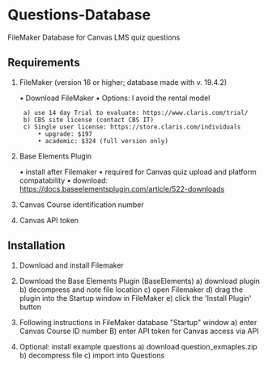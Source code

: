 # Questions-Database
FileMaker Database for Canvas LMS quiz questions

## Requirements

1) FileMaker (version 16 or higher; database made with v. 19.4.2)

	• Download FileMaker
	• Options: I avoid the rental model

		a) use 14 day Trial to evaluate: https://www.claris.com/trial/
		b) CBS site license (contact CBS IT)
		c) Single user license: https://store.claris.com/individuals
			• upgrade: $197
			• academic: $324 (full version only)
2) Base Elements Plugin

	• install after Filemaker
	• required for Canvas quiz upload and platform compatability
	• download: https://docs.baseelementsplugin.com/article/522-downloads

3) Canvas Course identification number
4) Canvas API token



## Installation

1) Download and install Filemaker
2) Download the Base Elements Plugin (BaseElements)
	a) download plugin
	b) decompress and note file location
	c) open Filemaker
	d) drag the plugin into the Startup window in FileMaker
	e) click the 'Install Plugin' button
3) Following instructions in FileMaker database "Startup" window
	a) enter Canvas Course ID number
	B) enter API token for Canvas access via API

4) Optional: install example questions
	a) download question_exmaples.zip
	b) decompress file
	c) import into Questions
